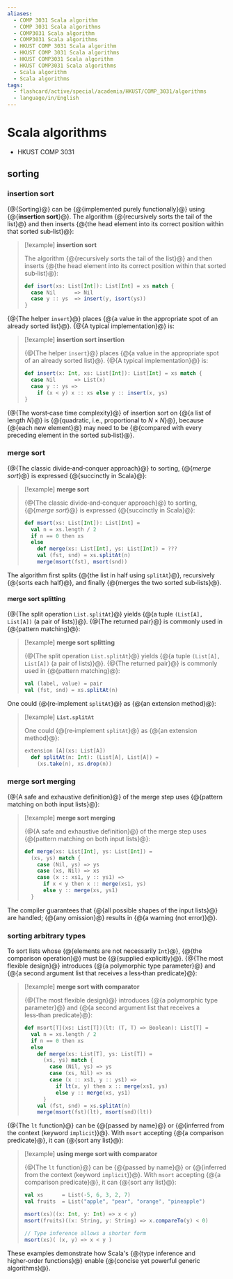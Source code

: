 ```yaml
---
aliases:
  - COMP 3031 Scala algorithm
  - COMP 3031 Scala algorithms
  - COMP3031 Scala algorithm
  - COMP3031 Scala algorithms
  - HKUST COMP 3031 Scala algorithm
  - HKUST COMP 3031 Scala algorithms
  - HKUST COMP3031 Scala algorithm
  - HKUST COMP3031 Scala algorithms
  - Scala algorithm
  - Scala algorithms
tags:
  - flashcard/active/special/academia/HKUST/COMP_3031/algorithms
  - language/in/English
---
```


# Scala algorithms

- HKUST COMP 3031

## sorting

### insertion sort

{@{Sorting}@} can be {@{implemented purely functionally}@} using {@{__insertion sort__}@}. The algorithm {@{recursively sorts the tail of the list}@} and then inserts {@{the head element into its correct position within that sorted sub‑list}@}: <!--SR:!2025-12-02,27,290!2025-11-12,16,290!2025-11-11,15,290!2026-01-07,58,310!2025-11-11,15,290-->

> [!example] __insertion sort__
>
> The algorithm {@{recursively sorts the tail of the list}@} and then inserts {@{the head element into its correct position within that sorted sub‑list}@}:
>
> ```Scala
> def isort(xs: List[Int]): List[Int] = xs match {
>   case Nil      => Nil
>   case y :: ys  => insert(y, isort(ys))
> }
> ```
<!--SR:!2025-11-11,15,290!2025-11-11,15,290-->

{@{The helper `insert`}@} places {@{a value in the appropriate spot of an already sorted list}@}. {@{A typical implementation}@} is: <!--SR:!2026-01-04,55,310!2025-11-11,15,290!2025-11-11,15,290-->

> [!example] __insertion sort insertion__
>
> {@{The helper `insert`}@} places {@{a value in the appropriate spot of an already sorted list}@}. {@{A typical implementation}@} is:
>
> ```Scala
> def insert(x: Int, xs: List[Int]): List[Int] = xs match {
>   case Nil      => List(x)
>   case y :: ys =>
>     if (x < y) x :: xs else y :: insert(x, ys)
> }
> ```
<!--SR:!2026-01-06,57,310!2026-01-05,56,310!2025-12-21,43,290-->

{@{The worst‑case time complexity}@} of insertion sort on {@{a list of length _N_}@} is {@{quadratic, i.e., proportional to $N \times N$}@}, because {@{each new element}@} may need to be {@{compared with every preceding element in the sorted sub‑list}@}. <!--SR:!2025-11-12,16,290!2025-11-12,16,290!2025-11-12,16,290!2025-11-12,16,290!2026-01-05,56,310-->

### merge sort

{@{The classic divide‑and‑conquer approach}@} to sorting, {@{_merge sort_}@} is expressed {@{succinctly in Scala}@}: <!--SR:!2025-11-12,16,290!2025-11-11,15,290!2025-11-12,16,290-->

> [!example] __merge sort__
>
> {@{The classic divide‑and‑conquer approach}@} to sorting, {@{_merge sort_}@} is expressed {@{succinctly in Scala}@}:
>
> ```Scala
> def msort(xs: List[Int]): List[Int] =
>   val n = xs.length / 2
>   if n == 0 then xs
>   else
>     def merge(xs: List[Int], ys: List[Int]) = ???
>     val (fst, snd) = xs.splitAt(n)
>     merge(msort(fst), msort(snd))
> ```
<!--SR:!2025-11-11,15,290!2026-01-06,57,310!2025-12-21,43,290-->

The algorithm first splits {@{the list in half using `splitAt`}@}, recursively {@{sorts each half}@}, and finally {@{merges the two sorted sub‑lists}@}. <!--SR:!2026-01-05,56,310!2026-01-04,55,310!2026-01-07,58,310-->

#### merge sort splitting

{@{The split operation `List.splitAt`}@} yields {@{a tuple `(List[A], List[A])` \(a pair of lists\)}@}. {@{The returned pair}@} is commonly used in {@{pattern matching}@}: <!--SR:!2025-11-12,16,290!2026-01-07,58,310!2026-01-04,55,310!2025-11-11,15,290-->

> [!example] __merge sort splitting__
>
> {@{The split operation `List.splitAt`}@} yields {@{a tuple `(List[A], List[A])` \(a pair of lists\)}@}. {@{The returned pair}@} is commonly used in {@{pattern matching}@}:
>
> ```Scala
> val (label, value) = pair
> val (fst, snd) = xs.splitAt(n)
> ```
<!--SR:!2025-11-12,16,290!2026-01-05,56,310!2025-11-11,15,290!2026-01-06,57,310-->

One could {@{re‑implement `splitAt`}@} as {@{an extension method}@}: <!--SR:!2025-11-11,15,290!2026-01-05,56,310-->

> [!example] __`List.splitAt`__
>
> One could {@{re‑implement `splitAt`}@} as {@{an extension method}@}:
>
> ```Scala
> extension [A](xs: List[A])
>   def splitAt(n: Int): (List[A], List[A]) =
>     (xs.take(n), xs.drop(n))
> ```
<!--SR:!2025-11-12,16,290!2025-11-11,15,290-->

### merge sort merging

{@{A safe and exhaustive definition}@} of the merge step uses {@{pattern matching on both input lists}@}: <!--SR:!2025-11-12,16,290!2025-11-12,16,290-->

> [!example] __merge sort merging__
>
> {@{A safe and exhaustive definition}@} of the merge step uses {@{pattern matching on both input lists}@}:
>
> ```Scala
> def merge(xs: List[Int], ys: List[Int]) =
>   (xs, ys) match {
>     case (Nil, ys) => ys
>     case (xs, Nil) => xs
>     case (x :: xs1, y :: ys1) =>
>       if x < y then x :: merge(xs1, ys)
>       else y :: merge(xs, ys1)
>   }
> ```
<!--SR:!2025-11-12,16,290!2026-01-04,55,310-->

The compiler guarantees that {@{all possible shapes of the input lists}@} are handled; {@{any omission}@} results in {@{a warning \(not error\)}@}. <!--SR:!2025-11-12,16,290!2026-01-04,55,310!2025-11-12,16,290-->

### sorting arbitrary types

To sort lists whose {@{elements are not necessarily `Int`}@}, {@{the comparison operation}@} must be {@{supplied explicitly}@}. {@{The most flexible design}@} introduces {@{a polymorphic type parameter}@} and {@{a second argument list that receives a less‑than predicate}@}: <!--SR:!2025-11-11,15,290!2026-01-06,57,310!2026-01-06,57,310!2025-11-12,16,290!2025-11-11,15,290!2025-11-11,15,290-->

> [!example] __merge sort with comparator__
>
> {@{The most flexible design}@} introduces {@{a polymorphic type parameter}@} and {@{a second argument list that receives a less‑than predicate}@}:
>
> ```Scala
> def msort[T](xs: List[T])(lt: (T, T) => Boolean): List[T] =
>   val n = xs.length / 2
>   if n == 0 then xs
>   else
>     def merge(xs: List[T], ys: List[T]) =
>       (xs, ys) match {
>         case (Nil, ys) => ys
>         case (xs, Nil) => xs
>         case (x :: xs1, y :: ys1) =>
>           if lt(x, y) then x :: merge(xs1, ys)
>           else y :: merge(xs, ys1)
>       }
>     val (fst, snd) = xs.splitAt(n)
>     merge(msort(fst)(lt), msort(snd)(lt))
> ```
<!--SR:!2025-11-12,16,290!2025-11-11,15,290!2025-11-12,16,290-->

{@{The `lt` function}@} can be {@{passed by name}@} or {@{inferred from the context \(keyword `implicit`\)}@}. With `msort` accepting {@{a comparison predicate}@}, it can {@{sort any list}@}: <!--SR:!2025-11-12,16,290!2025-11-11,15,290!2025-11-11,15,290!2025-11-11,15,290!2025-11-11,15,290-->

> [!example] __using merge sort with comparator__
>
> {@{The `lt` function}@} can be {@{passed by name}@} or {@{inferred from the context \(keyword `implicit`\)}@}. With `msort` accepting {@{a comparison predicate}@}, it can {@{sort any list}@}:
>
> ```Scala
> val xs      = List(-5, 6, 3, 2, 7)
> val fruits  = List("apple", "pear", "orange", "pineapple")
>
> msort(xs)((x: Int, y: Int) => x < y)
> msort(fruits)((x: String, y: String) => x.compareTo(y) < 0)
>
> // Type inference allows a shorter form
> msort(xs)( (x, y) => x < y )
> ```
<!--SR:!2026-01-07,58,310!2026-01-04,55,310!2025-11-12,16,290!2025-11-12,16,290!2025-11-12,16,290-->

These examples demonstrate how Scala's {@{type inference and higher‑order functions}@} enable {@{concise yet powerful generic algorithms}@}. <!--SR:!2026-01-07,58,310!2025-11-11,15,290-->
